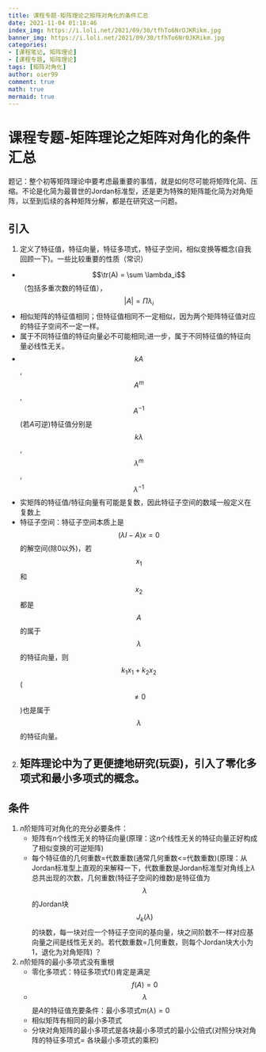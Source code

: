 ```yaml
---
title: 课程专题-矩阵理论之矩阵对角化的条件汇总
date: 2021-11-04 01:18:46
index_img: https://i.loli.net/2021/09/30/tfhTo6NrOJKRikm.jpg
banner_img: https://i.loli.net/2021/09/30/tfhTo6NrOJKRikm.jpg
categories: 
- [课程笔记, 矩阵理论]
- [课程专题, 矩阵理论]
tags: [矩阵对角化]
author: oier99
comment: true
math: true
mermaid: true
---
```




# 课程专题-矩阵理论之矩阵对角化的条件汇总

题记：整个初等矩阵理论中要考虑最重要的事情，就是如何尽可能将矩阵化简、压缩。不论是化简为最普世的Jordan标准型，还是更为特殊的矩阵能化简为对角矩阵，以至到后续的各种矩阵分解，都是在研究这一问题。

## 引入

1. 定义了特征值，特征向量，特征多项式，特征子空间，相似变换等概念(自我回顾一下)。一些比较重要的性质（常识）

- $$\tr(A) = \sum \lambda_i$$（包括多重次数的特征值），$$|A|=\Pi \lambda_i$$
- 相似矩阵的特征值相同；但特征值相同不一定相似，因为两个矩阵特征值对应的特征子空间不一定一样。
- 属于不同特征值的特征向量必不可能相同;进一步，属于不同特征值的特征向量必线性无关。
- $$kA$$,$$A^m$$,$$A^{-1}$$(若$A$可逆)特征值分别是$$k\lambda$$, $$\lambda^m$$,$$\lambda^{-1}$$
- 实矩阵的特征值/特征向量有可能是复数，因此特征子空间的数域一般定义在复数上
- 特征子空间：特征子空间本质上是$$(\lambda I- A)x=0$$的解空间(除0以外)，若$$x_1$$和$$x_2$$都是$$A$$的属于$$\lambda$$的特征向量，则$$k_1x_1+ k_2x_2$$($$\ne 0$$)也是属于$$\lambda$$的特征向量。

2. 矩阵理论中为了更便捷地研究(玩耍)，引入了零化多项式和最小多项式的概念。
	- 

## 条件

1. $n$阶矩阵可对角化的充分必要条件：
	- 矩阵有$n$个线性无关的特征向量(原理：这$n$个线性无关的特征向量正好构成了相似变换的可逆矩阵)
	- 每个特征值的几何重数=代数重数(通常几何重数<=代数重数)(原理：从Jordan标准型上直观的来解释一下，代数重数是Jordan标准型对角线上$\lambda$总共出现的次数，几何重数(特征子空间的维数)是特征值为$$\lambda$$的Jordan块$$J_k(\lambda)$$的块数，每一块对应一个特征子空间的基向量，块之间阶数不一样对应基向量之间是线性无关的。若代数重数=几何重数，则每个Jordan块大小为1，退化为对角矩阵) ？
2. $n$阶矩阵的最小多项式没有重根
	- 零化多项式：特征多项式f()肯定是满足$$f(A)=0$$
	- $$\lambda$$是$A$的特征值充要条件：最小多项式$m(\lambda)=0$
	- 相似矩阵有相同的最小多项式
	- 分块对角矩阵的最小多项式是各块最小多项式的最小公倍式(对照分块对角阵的特征多项式= 各块最小多项式的乘积)

